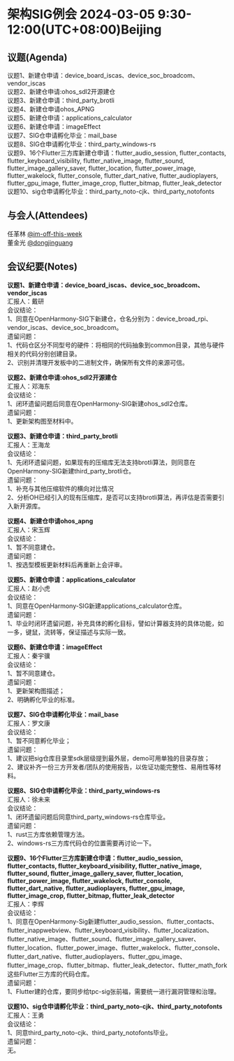 # 架构SIG例会 2024-03-05 9:30-12:00(UTC+08:00)Beijing

## 议题(Agenda)

议题1、新建仓申请：device_board_iscas、device_soc_broadcom、vendor_iscas  
议题2、新建仓申请:ohos_sdl2开源建仓  
议题3、新建仓申请：third_party_brotli  
议题4、新建仓申请ohos_APNG  
议题5、新建仓申请：applications_calculator  
议题6、新建仓申请：imageEffect  
议题7、SIG仓申请孵化毕业：mail_base  
议题8、SIG仓申请孵化毕业：third_party_windows-rs  
议题9、16个Flutter三方库新建仓申请：flutter_audio_session, flutter_contacts, flutter_keyboard_visibility, flutter_native_image, flutter_sound, flutter_image_gallery_saver, flutter_location, flutter_power_image, flutter_wakelock, flutter_console, flutter_dart_native, flutter_audioplayers, flutter_gpu_image, flutter_image_crop, flutter_bitmap, flutter_leak_detector  
议题10、sig仓申请孵化毕业：third_party_noto-cjk、third_party_notofonts  

## 与会人(Attendees)

任革林 [@im-off-this-week](https://gitee.com/im-off-this-week)  
董金光 [@dongjinguang](https://gitee.com/dongjinguang)  

## 会议纪要(Notes)

**议题1、新建仓申请：device_board_iscas、device_soc_broadcom、vendor_iscas**  
汇报人：戴研  
会议结论：  
1、同意在OpenHarmony-SIG下新建仓，仓名分别为：device_broad_rpi、vendor_iscas、device_soc_broadcom。  
遗留问题：  
1、代码仓区分不同型号的硬件：将相同的代码抽象到common目录，其他与硬件相关的代码分别创建目录。  
2、识别并清理开发板中的二进制文件，确保所有文件的来源可信。  

**议题2、新建仓申请:ohos_sdl2开源建仓**  
汇报人：邓海东  
会议结论：  
1、闭环遗留问题后同意在OpenHarmony-SIG新建ohos_sdl2仓库。  
遗留问题：  
1、更新架构图至材料中。  

**议题3、新建仓申请：third_party_brotli**  
汇报人：王海龙  
会议结论：  
1、先闭环遗留问题，如果现有的压缩库无法支持brotli算法，则同意在OpenHarmony-SIG新建third_party_brotli仓。  
遗留问题：  
1、补充与其他压缩软件的横向对比情况  
2、分析OH已经引入的现有压缩库，是否可以支持brotli算法，再评估是否需要引入新开源库。  

**议题4、新建仓申请ohos_apng**  
汇报人：宋玉辉  
会议结论：  
1、暂不同意建仓。  
遗留问题：  
1、按选型模板更新材料后再重新上会评审。  

**议题5、新建仓申请：applications_calculator**  
汇报人：赵小虎  
会议结论：  
1、同意在OpenHarmony-SIG新建applications_calculator仓库。  
遗留问题：  
1、毕业时闭环遗留问题，补充具体的孵化目标，譬如计算器支持的具体功能，如一多，键鼠，流转等，保证描述与实际一致。  

**议题6、新建仓申请：imageEffect**  
汇报人：秦宇骥  
会议结论：  
1、暂不同意建仓。  
遗留问题：  
1、更新架构图描述；  
2、明确孵化毕业的标准。  

**议题7、SIG仓申请孵化毕业：mail_base**  
汇报人：罗文康  
会议结论：  
1、暂不同意孵化毕业；  
遗留问题：  
1、建议把sig仓库目录里sdk层级提到最外层，demo可用单独的目录存放；  
2、建议补齐一份三方开发者/团队的使用报告，以佐证功能完整性、易用性等材料。  

**议题8、SIG仓申请孵化毕业：third_party_windows-rs**  
汇报人：徐未来  
会议结论：  
1、闭环遗留问题后同意third_party_windows-rs仓库毕业。  
遗留问题：  
1、rust三方库依赖管理方法。  
2、windows-rs三方库代码仓的位置需要再讨论一下。  

**议题9、16个Flutter三方库新建仓申请：flutter_audio_session, flutter_contacts, flutter_keyboard_visibility, flutter_native_image, flutter_sound, flutter_image_gallery_saver, flutter_location, flutter_power_image, flutter_wakelock, flutter_console, flutter_dart_native, flutter_audioplayers, flutter_gpu_image, flutter_image_crop, flutter_bitmap, flutter_leak_detector**  
汇报人：李辉  
会议结论：  
1、同意在OpenHarmony-Sig新建flutter_audio_session、flutter_contacts、flutter_inappwebview、flutter_keyboard_visibility、flutter_localization、flutter_native_image、flutter_sound、flutter_image_gallery_saver、flutter_location、flutter_power_image、flutter_wakelock、flutter_console、flutter_dart_native、flutter_audioplayers、flutter_gpu_image、flutter_image_crop、flutter_bitmap、flutter_leak_detector、flutter_math_fork这些Flutter三方库的代码仓库。  
遗留问题：  
1、Flutter建的仓库，要同步给tpc-sig张前福，需要统一进行漏洞管理和治理。  

**议题10、sig仓申请孵化毕业：third_party_noto-cjk、third_party_notofonts**  
汇报人：王勇  
会议结论：  
1、同意third_party_noto-cjk、third_party_notofonts毕业。  
遗留问题：  
无。  
